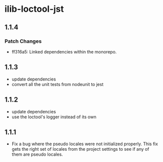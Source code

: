 # ilib-loctool-jst

## 1.1.4

### Patch Changes

- ff316a5: Linked dependencies within the monorepo.

## 1.1.3

- update dependencies
- convert all the unit tests from nodeunit to jest

## 1.1.2

- update dependencies
- use the loctool's logger instead of its own

## 1.1.1

- Fix a bug where the pseudo locales were not initialized properly.
  This fix gets the right set of locales from the project settings to
  see if any of them are pseudo locales.
